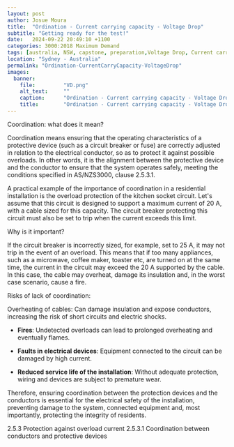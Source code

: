 ```yaml
---
layout: post
author: Josue Moura
title:  "Ordination - Current carrying capacity - Voltage Drop"
subtitle: "Getting ready for the test!"
date:   2024-09-22 20:49:10 +1100
categories: 3000:2018 Maximum Demand
tags: [australia, NSW, capstone, preparation,Voltage Drop, Current carrying capacity, Ordination]
location: "Sydney - Australia"
permalink: "Ordination-CurrentCarryCapacity-VoltageDrop"
images:
  banner:
    file:         "VD.png"
    alt_text:     ""
    caption:      "Ordination - Current carrying capacity - Voltage Drop"
    title:        "Ordination - Current carrying capacity - Voltage Drop"
---
```


Coordination: what does it mean?

Coordination means ensuring that the operating characteristics of a protective device (such as a circuit breaker or fuse) are correctly adjusted in relation to the electrical conductor, so as to protect it against possible overloads. In other words, it is the alignment between the protective device and the conductor to ensure that the system operates safely, meeting the conditions specified in AS/NZS3000, clause 2.5.3.1.


A practical example of the importance of coordination in a residential installation is the overload protection of the kitchen socket circuit. Let's assume that this circuit is designed to support a maximum current of 20 A, with a cable sized for this capacity. The circuit breaker protecting this circuit must also be set to trip when the current exceeds this limit.

Why is it important?

If the circuit breaker is incorrectly sized, for example, set to 25 A, it may not trip in the event of an overload. This means that if too many appliances, such as a microwave, coffee maker, toaster etc, are turned on at the same time, the current in the circuit may exceed the 20 A supported by the cable. In this case, the cable may overheat, damage its insulation and, in the worst case scenario, cause a fire.

Risks of lack of coordination:

Overheating of cables: Can damage insulation and expose conductors, increasing the risk of short circuits and electric shocks.

- <b>Fires</b>: Undetected overloads can lead to prolonged overheating and eventually flames.

- <b>Faults in electrical devices</b>: Equipment connected to the circuit can be damaged by high current.

- <b>Reduced service life of the installation</b>: Without adequate protection, wiring and devices are subject to premature wear.

Therefore, ensuring coordination between the protection devices and the conductors is essential for the electrical safety of the installation, preventing damage to the system, connected equipment and, most importantly, protecting the integrity of residents.

2.5.3 Protection against overload current 
2.5.3.1 Coordination between conductors and protective devices 